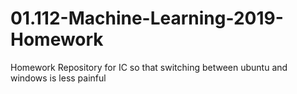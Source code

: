 # 01.112-Machine-Learning-2019-Homework
Homework Repository for IC so that switching between ubuntu and windows is less painful
